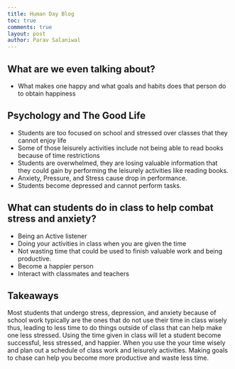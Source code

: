 ```yaml
---
title: Human Day Blog
toc: true
comments: true
layout: post
author: Parav Salaniwal
---
```


## What are we even talking about?
- What makes one happy and what goals and habits does that person do to obtain happiness

## Psychology and The Good Life
- Students are too focused on school and stressed over classes that they cannot enjoy life
- Some of those leisurely activities include not being able to read books because of time restrictions
- Students are overwhelmed, they are losing valuable information that they could gain by performing the leisurely activities like reading books.
- Anxiety, Pressure, and Stress cause drop in performance. 
- Students become depressed and cannot perform tasks.

## What can students do in class to help combat stress and anxiety?
- Being an Active listener
- Doing your activities in class when you are given the time
- Not wasting time that could be used to finish valuable work and being productive. 
- Become a happier person
- Interact with classmates and teachers

## Takeaways
Most students that undergo stress, depression, and anxiety because of school work typically are the ones that do not use their time in class wisely thus, leading to less time to do things outside of class that can help make one less stressed. Using the time given in class will let a student become successful, less stressed, and happier. When you use the your time wisely and plan out a schedule of class work and leisurely activities. Making goals to chase can help you become more productive and waste less time. 

